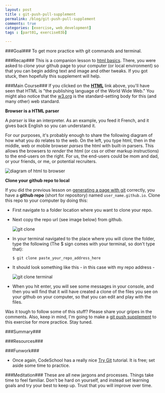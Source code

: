 ```yaml
---
layout: post
title : git-push-pull-supplement
permalink: /blog/git-push-pull-supplement
comments: true
categories: [exercise, web_development]
tags : [part01, exercise03b]

---
```


###Goal###
To get more practice with git commands and terminal.

###Recap###
This is a companion lesson to [html basics](../html-add-text-images/). There, you were asked to _clone_ your github page to your computer (or local environment) so that you can begin adding text and image and other tweaks. If you got stuck, then hopefully this supplement will help.

###Main Course###
If you clicked on the [__HTML__](http://www.w3.org/html/) link above, you\'ll have seen that HTML is "the publishing language of the World Wide Web." You might also notice that the [w3.org](http://www.w3.org/) is the standard-setting body for this (and many other) web standard.

__Browser is a HTML parser__

A _parser_ is like an interpreter. As an example, you feed it French, and it gives back English so you can understand it.

For our purposes, it\'s probably enough to share the following diagram of how what you do relates to the web. On the left, you type html, then in the middle, web or mobile browser _parses_ the html with built-in parsers. This allows the browsers to _render_ the html (or css or other markup instructions) to the end-users on the right. For us, the end-users could be mom and dad, or your friends, or me, or potential recruiters.

![diagram of html to browser]({{site.url}}/assets/images/2014-01-16_day03a_w3.png)

__Clone your github repo to local__

If you did the previous lesson on [generating a page with git](../first-site-with-git-generator) correctly, you have a __github repo__ (short for repository) named `user_name.github.io`. Clone this repo to your computer by doing this:

* First navigate to a folder location where you want to clone your repo.
* Next copy the repo url (see image below) from github.

  ![git clone]({{site.url}}/assets/images/2014-01-16_day03a_gitclone.png)

* In your terminal navigated to the place where you will clone the folder, type the following (The $ sign comes with your terminal, so don\'t type that):

  `$ git clone paste_your_repo_address_here`

* It should look something like this - in this case with my repo address -

  ![git clone terminal]({{site.url}}/assets/images/2014-01-16_day03a_terminal.png)

* When you hit enter, you will see some messages in your console, and then you will find that it will have created a clone of the files you see on your github on your computer, so that you can edit and play with the files.



Was it tough to follow some of this stuff? Please share your gripes in the comments. Also, keep in mind, I\'m going to make a [git push supplement](../git-push-pull-supplement/) to this exercise for more practice. Stay tuned.

###Summary###


###Resources###


###Funwork###
* Once again, CodeSchool has a really nice [Try Git](http://try.github.io/) tutorial. It is free; set aside some time to practice.

###Meditation###
These are all new jargons and processes. Things take time to feel familiar. Don\'t be hard on yourself, and instead set learning goals and try your best to keep up. Trust that you will improve over time.
